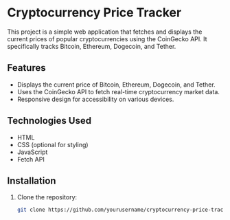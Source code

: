 # Cryptocurrency Price Tracker

This project is a simple web application that fetches and displays the current prices of popular cryptocurrencies using the CoinGecko API. It specifically tracks Bitcoin, Ethereum, Dogecoin, and Tether.

## Features

- Displays the current price of Bitcoin, Ethereum, Dogecoin, and Tether.
- Uses the CoinGecko API to fetch real-time cryptocurrency market data.
- Responsive design for accessibility on various devices.

## Technologies Used

- HTML
- CSS (optional for styling)
- JavaScript
- Fetch API

## Installation

1. Clone the repository:

   ```bash
   git clone https://github.com/yourusername/cryptocurrency-price-tracker.git
